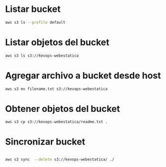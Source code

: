 # Listar bucket 
~~~ bash
aws s3 ls --profile default
~~~

# Listar objetos del bucket 
~~~ bash
aws s3 ls s3://kevops-webestatica
~~~

# Agregar archivo a bucket desde host

~~~ bash
aws s3 mv filename.txt s3://kevops-webestatica
~~~

# Obtener objetos del bucket

~~~ bash
aws s3 cp s3://kevops-webestatica/readme.txt .
~~~

# Sincronizar bucket

~~~ bash

aws s3 sync  --delete s3://kevops-webestatica/ ./

~~~

